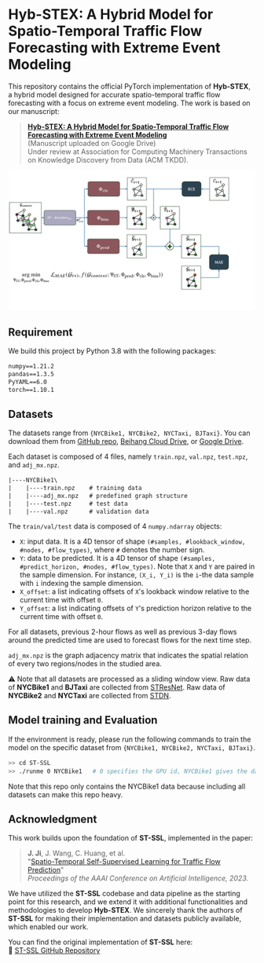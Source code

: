 # **Hyb-STEX: A Hybrid Model for Spatio-Temporal Traffic Flow Forecasting with Extreme Event Modeling**

This repository contains the official PyTorch implementation of **Hyb-STEX**, a hybrid model designed for accurate spatio-temporal traffic flow forecasting with a focus on extreme event modeling. The work is based on our manuscript:

> **[Hyb-STEX: A Hybrid Model for Spatio-Temporal Traffic Flow Forecasting with Extreme Event Modeling](<https://drive.google.com/file/d/17r1Dv8AVi2Ztdl5DECMqtFV_PDsMwNhm/view?usp=sharing>)**  
> (Manuscript uploaded on Google Drive)  
> Under review at Association for Computing Machinery Transactions on Knowledge Discovery from Data (ACM TKDD).  


![framework](assets/Hyb-STEX_Architecture.png)


## Requirement

We build this project by Python 3.8 with the following packages: 
```
numpy==1.21.2
pandas==1.3.5
PyYAML==6.0
torch==1.10.1
```

## Datasets

The datasets range from `{NYCBike1, NYCBike2, NYCTaxi, BJTaxi}`. You can download them from [GitHub repo](https://github.com/Echo-Ji/ST-SSL_Dataset), [Beihang Cloud Drive](https://bhpan.buaa.edu.cn/link/AAF30DD8F4A2D942F7A4992959335C2780), or [Google Drive](https://drive.google.com/file/d/1n0y6X8pWNVwHxtFUuY8WsTYZHwBe9GeS/view?usp=sharing).

Each dataset is composed of 4 files, namely `train.npz`, `val.npz`, `test.npz`, and `adj_mx.npz`.

```
|----NYCBike1\
|    |----train.npz    # training data
|    |----adj_mx.npz   # predefined graph structure
|    |----test.npz     # test data
|    |----val.npz      # validation data
```

The `train/val/test` data is composed of 4 `numpy.ndarray` objects:

* `X`: input data. It is a 4D tensor of shape `(#samples, #lookback_window, #nodes, #flow_types)`, where `#` denotes the number sign. 
* `Y`: data to be predicted. It is a 4D tensor of shape `(#samples, #predict_horizon, #nodes, #flow_types)`. Note that `X` and `Y` are paired in the sample dimension. For instance, `(X_i, Y_i)` is the `i`-the data sample with `i` indexing the sample dimension.
* `X_offset`: a list indicating offsets of `X`'s lookback window relative to the current time with offset `0`.  
* `Y_offset`: a list indicating offsets of `Y`'s prediction horizon relative to the current time with offset `0`.

For all datasets, previous 2-hour flows as well as previous 3-day flows around the predicted time are used to forecast flows for the next time step.

`adj_mx.npz` is the graph adjacency matrix that indicates the spatial relation of every two regions/nodes in the studied area. 

⚠️ Note that all datasets are processed as a sliding window view. Raw data of **NYCBike1** and **BJTaxi** are collected from [STResNet](https://ojs.aaai.org/index.php/AAAI/article/view/10735). Raw data of **NYCBike2** and **NYCTaxi** are collected from [STDN](https://ojs.aaai.org/index.php/AAAI/article/view/4511).

## Model training and Evaluation

If the environment is ready, please run the following commands to train the model on the specific dataset from `{NYCBike1, NYCBike2, NYCTaxi, BJTaxi}`.
```bash
>> cd ST-SSL
>> ./runme 0 NYCBike1   # 0 specifies the GPU id, NYCBike1 gives the dataset
```

Note that this repo only contains the NYCBike1 data because including all datasets can make this repo heavy.

## **Acknowledgment**

This work builds upon the foundation of **ST-SSL**, implemented in the paper:

> **J. Ji**, J. Wang, C. Huang, et al.  
> "[Spatio-Temporal Self-Supervised Learning for Traffic Flow Prediction](https://ojs.aaai.org/index.php/AAAI/article/view/25555)"  
> *Proceedings of the AAAI Conference on Artificial Intelligence, 2023.*

We have utilized the **ST-SSL** codebase and data pipeline as the starting point for this research, and we extend it with additional functionalities and methodologies to develop **Hyb-STEX**. We sincerely thank the authors of **ST-SSL** for making their implementation and datasets publicly available, which enabled our work.

You can find the original implementation of **ST-SSL** here:  
🔗 [ST-SSL GitHub Repository](https://github.com/Echo-Ji/ST-SSL)

